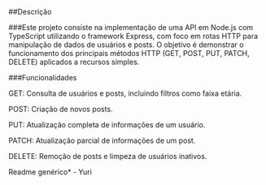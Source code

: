 ##Descrição

###Este projeto consiste na implementação de uma API em Node.js com TypeScript utilizando o framework Express, com foco em rotas HTTP para manipulação de dados de usuários e posts. O objetivo é demonstrar o funcionamento dos principais métodos HTTP (GET, POST, PUT, PATCH, DELETE) aplicados a recursos simples.

###Funcionalidades

GET: Consulta de usuários e posts, incluindo filtros como faixa etária.

POST: Criação de novos posts.

PUT: Atualização completa de informações de um usuário.

PATCH: Atualização parcial de informações de um post.

DELETE: Remoção de posts e limpeza de usuários inativos.

Readme genérico* - Yuri
